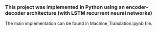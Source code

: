 ### This project was implemented in Python using an encoder-decoder architecture (with LSTM recurrent neural networks)
The main implementation can be found in Machine_Translation.ipynb file.
